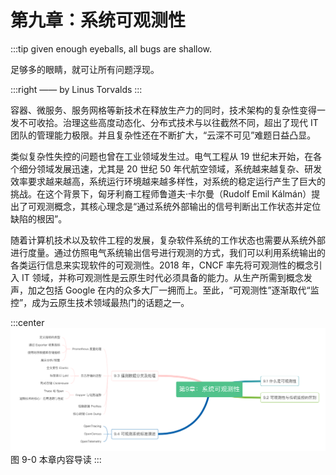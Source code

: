 # 第九章：系统可观测性
:::tip <a/>
given enough eyeballs, all bugs are shallow.

足够多的眼睛，就可让所有问题浮现。

:::right
—— by Linus Torvalds
:::

容器、微服务、服务网格等新技术在释放生产力的同时，技术架构的复杂性变得一发不可收拾。治理这些高度动态化、分布式技术与以往截然不同，超出了现代 IT 团队的管理能力极限。并且复杂性还在不断扩大，“云深不可见”难题日益凸显。

类似复杂性失控的问题也曾在工业领域发生过。电气工程从 19 世纪末开始，在各个细分领域发展迅速，尤其是 20 世纪 50 年代航空领域，系统越来越复杂、研发效率要求越来越高，系统运行环境越来越多样性，对系统的稳定运行产生了巨大的挑战。在这个背景下，匈牙利裔工程师鲁道夫·卡尔曼（Rudolf Emil Kálmán）提出了可观测概念，其核心理念是“通过系统外部输出的信号判断出工作状态并定位缺陷的根因”。

随着计算机技术以及软件工程的发展，复杂软件系统的工作状态也需要从系统外部进行度量。通过仿照电气系统输出信号进行观测的方式，我们可以利用系统输出的各类运行信息来实现软件的可观测性。2018 年，CNCF 率先将可观测性的概念引入 IT 领域，并称可观测性是云原生时代必须具备的能力。从生产所需到概念发声，加之包括 Google 在内的众多大厂一拥而上。至此，“可观测性”逐渐取代“监控”，成为云原生技术领域最热门的话题之一。

:::center
  ![](../assets/observability.png)<br/>
  图 9-0 本章内容导读
:::

